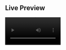 ## Live Preview
<video src='https://drive.google.com/file/d/1NURr5NTRRdO4gJs1GTQHhjEWtQcxBl9s/view?usp=sharing' width=180/>


## Live Link 
https://bazar-by-vivek.vercel.app/
